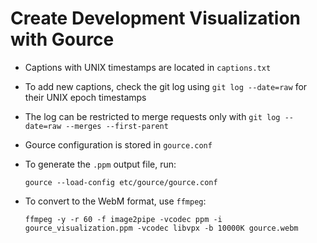 <!--
SPDX-FileCopyrightText: 2018-2024 CERN and the Allpix Squared authors
SPDX-License-Identifier: CC-BY-4.0
-->

# Create Development Visualization with Gource

* Captions with UNIX timestamps are located in `captions.txt`
* To add new captions, check the git log using `git log --date=raw` for their UNIX epoch timestamps
* The log can be restricted to merge requests only with `git log --date=raw --merges --first-parent`
* Gource configuration is stored in `gource.conf`
* To generate the `.ppm` output file, run:

    ```shell
    gource --load-config etc/gource/gource.conf
    ```

* To convert to the WebM format, use `ffmpeg`:

    ```shell
    ffmpeg -y -r 60 -f image2pipe -vcodec ppm -i gource_visualization.ppm -vcodec libvpx -b 10000K gource.webm
    ```
